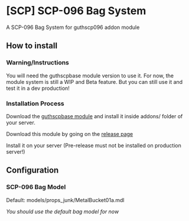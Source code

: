 # [SCP] SCP-096 Bag System
A SCP-096 Bag System for guthscp096 addon module

## How to install

### Warning/Instructions
You will need the guthscpbase module version to use it.
For now, the module system is still a WIP and Beta feature.
But you can still use it and test it in a dev production!

### Installation Process
Download the [guthscpbase module](https://github.com/Guthen/guthscpbase/tree/remaster-as-modules-based) and install it inside addons/ folder of your server.

Download this module by going on the [release page](https://github.com/Certurix/ctx096bag/releases)

Install it on your server (Pre-release must not be installed on production server!)

## Configuration

### SCP-096 Bag Model
Default: models/props_junk/MetalBucket01a.mdl

*You should use the default bag model for now*
